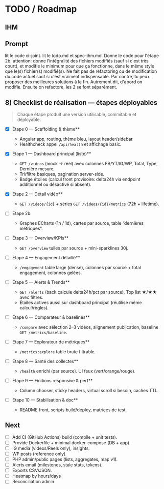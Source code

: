 # TODO / Roadmap

## IHM

## Prompt
lit le code ci-joint. lit le todo.md et spec-ihm.md. Donne le code pour l'étape 2b.
attention: donne l'intégralité des fichiers modifiés (sauf si c'est très court), et modifie le minimum pour que ça fonctionne, 
dans le même style que le(s) fichier(s) modifié(s).
Ne fait pas de refactoring ou de modification du code actuel sauf si c'est vraiment indispensable.
Par contre, tu peux proposer des meilleures solutions à la fin. Autrement dit, d'abord on modifie. Ensuite on refactore, les 2 se font séparément.


## 8) Checklist de réalisation — étapes déployables
> Chaque étape produit une version utilisable, commitable et déployable.

- [x] Étape 0 — Scaffolding & thème**
  * Angular app, routing, thème bleu, layout header/sidebar.
  * Healthcheck appel `/api/health` et affichage basic.

- [x] Étape 1 — Dashboard principal (liste)**
  * `GET /videos` (mock → réel) avec colonnes FB/YT/IG/WP, Total, Type, Dernière mesure.
  * Tri/filtre basiques, pagination server-side.
  * Badge étoiles (calcul front provisoire: delta24h via endpoint additionnel ou désactivé si absent).

- [x] Étape 2 — Détail vidéo**
  * `GET /videos/{id}` + séries `GET /videos/{id}/metrics` (72h + lifetime).
  
- [ ] Étape 2b
  * Graphes ECharts (1h / 1d), cartes par source, table “dernières métriques”.

- [ ] Étape 3 — Overview/KPIs**
  * `GET /overview` tuiles par source + mini-sparklines 30j.

- [ ] Étape 4 — Engagement détaillé**
  * `/engagement` table large (dense), colonnes par source + total engagement, colonnes gelées.

- [ ] Étape 5 — Alerts & Trends**
  * `GET /alerts` (back calcule delta24h/pct par source). Top list ★/★★ avec filtres.
  * Étoiles actives aussi sur dashboard principal (réutilise même calcul/règles).

- [ ] Étape 6 — Comparateur & baselines**
  * `/compare` avec sélection 2–3 vidéos, alignement publication, baseline `GET /metrics/baseline`.
  
- [ ] Étape 7 — Explorateur de métriques**
  * `/metrics:explore` table brute filtrable.

- [ ] Étape 8 — Santé des collectes**
  * `/health` enrichi (par source). UI feux (vert/orange/rouge).

- [ ] Étape 9 — Finitions responsive & perf**
  * Column chooser, sticky headers, virtual scroll si besoin, caches TTL.

- [ ] Étape 10 — Stabilisation & doc**
  * README front, scripts build/deploy, matrices de test.



## Next
- [ ] Add CI (GitHub Actions) build (compile + unit tests).
- [ ] Provide Dockerfile + minimal docker-compose (DB + app).
- [ ] IG media (videos/Reels only), insights.
- [ ] WP posts (reference only).
- [ ] PHP admin/public pages (lists, aggregates, map v1).
- [ ] Alerts email (milestones, stale stats, tokens).
- [ ] Exports CSV/JSON.
- [ ] Heatmap by hours/days
- [ ] Reconciliation admin